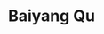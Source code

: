 ---
# Display name
title: Baiyang Qu

# Full name (for SEO)
first_name: Baiyang
last_name: Qu

# Status emoji
status:
  icon: ☕️

# Is this the primary user of the site?
superuser: true

# Role/position/tagline
role: AI Engineer

# Organizations/Affiliations to display in Biography blox
organizations:
  - name: VIVACITY
    url: https://www.vivacityapp.com/ # 如果有更具体的公司网址，请替换

# Social network links
# Need to use another icon? Simply download the SVG icon to your `assets/media/icons/` folder.
profiles:
  - icon: at-symbol
    url: 'mailto:baiyangqu6@gmail.com'
    label: E-mail Me
  # - icon: brands/x
  #   url: https://twitter.com/GetResearchDev # Replace with actual Twitter URL if available
  - icon: brands/github
    url: https://github.com/your-github-username # Replace with actual GitHub URL if available
  - icon: brands/linkedin
    url: https://www.linkedin.com/in/your-linkedin-username # Replace with actual LinkedIn URL if available
  # - icon: brands/instagram
  #   url: https://www.instagram.com/ # Replace with actual Instagram URL if available

education:
  - area: MSc Computer Science with Speech and Language Processing
    institution: University of Sheffield
    date_start: 2022-09-01
    date_end: 2023-09-01
    summary: |
      Completed with Distinction Degree.
      Modules included: Speech Technology, Scalable Machine Learning, Text Processing, Speech Processing, Natural Language Processing, Machine Learning and Adaptive Intelligence, Team Software Project, Computer Professional Issues.
  - area: BSc Electronic Information Engineering
    institution: Qingdao University
    date_start: 2017-09-01
    date_end: 2021-06-01
    summary: |
      GPA: 81.68/100
      Modules included: C Language Programming, Embedded System and Application, Signal and System, Algorithms and Data Structure, Python Programming, Circuit Principle, Object-Oriented Programming, Pattern Recognition, LabVIEW, etc.

work:
  - position: AI Engineer
    company_name: VIVACITY
    company_url: https://www.vivacityapp.com/ # 如果有更具体的公司网址，请替换
    company_logo: '' # Add logo URL if available
    date_start: 2024-05-01
    date_end: ''
    summary: |2-
      AI Text Processing & Multi-Functional System (RAG Project) | Full Stack Developer

      * Developed a distributed AI-driven text processing system using Cloudflare Workers and LangChain.
      * Implemented RAG technology for enhanced text generation accuracy.
      * Built serverless architecture with Cloudflare Workers and Durable Objects.
      * Developed AI agents for dynamic task handling and integrated LangChain.
      * Used asynchronous programming and task queues (Cloudflare Queue) for efficient data processing.
      * Optimized SQL database for storing and retrieving user data.
  - position: Student Internship
    company_name: VoiceBase, Inc., A LivePerson (LPSN) Company
    company_url: ''
    company_logo: '' # Add logo URL if available
    date_start: 2023-03-03
    date_end: 2023-07-28
    summary: |2-
      * Re-implemented the method to automate the prediction of Mean Opinion Score (MOS) for synthetic speech using LDNet model.
      * Implemented LDNet on VCC2018 and BVCC datasets.
      * Gained experience in managing data and algorithm pipelines on HPC systems.
  - position: Graduate Teaching Assistant
    company_name: University of Sheffield
    company_url: https://www.sheffield.ac.uk/ # 如果有学校网址，请替换
    company_logo: '' # Add logo URL if available
    date_start: 2022-10-04
    date_end: 2022-12-02
    summary: |2-
      * Served as a Technical Demonstrator in Module Engineering Software Design.
      * Contributed to practical laboratory classes, conducted demonstrations and experiments.
      * Participated in module development and assisted in designing experiments on embedded systems (NXP-KL25Z).
      * Guided students in deploying microcontrollers.
  - position: Algorithm Intern
    company_name: ByteDance PICO
    company_url:  # 可以添加公司网址，如果希望展示
    company_logo: '' # Add logo URL if available
    date_start: 2021-06-10
    date_end: 2021-08-13
    summary: |2-
      * Verified the accuracy of visual positioning by calibrating VR sensor data with visual input.
      * Recorded and analyzed motion tracking data for positioning algorithm improvement.
      * Collaborated with a multidisciplinary team.
  - position: Team Leader
    company_name: Little Sunflower Volunteer Team in Qingdao University
    company_url:  # 可以添加组织网址，如果希望展示
    company_logo: '' # Add logo URL if available
    date_start: 2017-10-01
    date_end: 2021-08-01
    summary: |2-
      * Spearheaded a team for volunteer activities in communities and rural areas.
      * Developed VR software (UE4) for children's English learning and conducted programming courses.
      * Pioneered VR travel experiences for individuals with mobility difficulties and elderly residents.

# Skills
skills:
  - name: Technical Skills
    items:
      - name: Python
        description: ''
        percent: 90 # 请根据实际情况调整百分比
        icon: devicon/python
      - name: JavaScript/Node.js
        description: ''
        percent: 85 # 请根据实际情况调整百分比
        icon: devicon/javascript
      - name: SQL
        description: ''
        percent: 80 # 请根据实际情况调整百分比
        icon: devicon/sql
      - name: C++
        description: ''
        percent: 70 # 请根据实际情况调整百分比
        icon: devicon/cplusplus
      - name: MATLAB
        description: ''
        percent: 60 # 请根据实际情况调整百分比
        icon: devicon/matlab
      - name: LLM Deployment
        description: ''
        percent: 80 # 请根据实际情况调整百分比
        icon: simple-icons/languagemodel #  可以更换更合适的图标
      - name: LLM Fine-tuning
        description: ''
        percent: 75 # 请根据实际情况调整百分比
        icon: simple-icons/adjust # 可以更换更合适的图标
      - name: RAG
        description: Retrieval-Augmented Generation
        percent: 85 # 请根据实际情况调整百分比
        icon: simple-icons/retriever # 可以更换更合适的图标
      - name: Azure OpenAI
        description: ''
        percent: 85 # 请根据实际情况调整百分比
        icon: simple-icons/azure # 可以更换更合适的图标
      - name: Neural Networks
        description: ''
        percent: 75 # 请根据实际情况调整百分比
        icon: simple-icons/neuralnetwork # 可以更换更合适的图标
      - name: PyTorch
        description: ''
        percent: 75 # 请根据实际情况调整百分比
        icon: devicon/pytorch
      - name: TensorFlow
        description: ''
        percent: 70 # 请根据实际情况调整百分比
        icon: devicon/tensorflow
      - name: LangChain
        description: ''
        percent: 85 # 请根据实际情况调整百分比
        icon: simple-icons/langchain # 可以更换更合适的图标
      - name: Computer Vision
        description: Image Classification
        percent: 70 # 请根据实际情况调整百分比
        icon: simple-icons/computervision # 可以更换更合适的图标
      - name: Azure ML
        description: Azure Machine Learning
        percent: 80 # 请根据实际情况调整百分比
        icon: simple-icons/azure # 可以更换更合适的图标
      - name: AKS
        description: Azure Kubernetes Service
        percent: 75 # 请根据实际情况调整百分比
        icon: simple-icons/kubernetes # 可以更换更合适的图标
      - name: Azure Data Lake Storage
        description: ''
        percent: 70 # 请根据实际情况调整百分比
        icon: simple-icons/azure # 可以更换更合适的图标
      - name: Azure Cosmos DB
        description: ''
        percent: 70 # 请根据实际情况调整百分比
        icon: simple-icons/azure # 可以更换更合适的图标
      - name: Azure SQL Database
        description: ''
        percent: 70 # 请根据实际情况调整百分比
        icon: simple-icons/azure # 可以更换更合适的图标
      - name: Azure DevOps
        description: ''
        percent: 70 # 请根据实际情况调整百分比
        icon: simple-icons/azuredevops # 可以更换更合适的图标
      - name: PowerBI
        description: ''
        percent: 60 # 请根据实际情况调整百分比
        icon: simple-icons/powerbi
      - name: Google Cloud
        description: BigQuery, GCS
        percent: 70 # 请根据实际情况调整百分比
        icon: simple-icons/googlecloud
      - name: Cloudflare Workers
        description: ''
        percent: 80 # 请根据实际情况调整百分比
        icon: simple-icons/cloudflare
      - name: DigitalOcean
        description: ''
        percent: 60 # 请根据实际情况调整百分比
        icon: simple-icons/digitalocean # 可以更换更合适的图标
      - name: Redis
        description: ''
        percent: 70 # 请根据实际情况调整百分比
        icon: simple-icons/redis
      - name: MongoDB
        description: ''
        percent: 70 # 请根据实际情况调整百分比
        icon: simple-icons/mongodb
      - name: Docker
        description: ''
        percent: 75 # 请根据实际情况调整百分比
        icon: devicon/docker
      - name: HPC
        description: ''
        percent: 70 # 请根据实际情况调整百分比
        icon: simple-icons/hpc # 可以更换更合适的图标
      - name: Linux/Bash
        description: ''
        percent: 80 # 请根据实际情况调整百分比
        icon: devicon/linux #  或 devicon/bash，根据具体情况选择
      - name: Time-Series Analysis
        description: ''
        percent: 70 # 请根据实际情况调整百分比
        icon: chart-line # 可以更换更合适的图标
      - name: Data Pipeline Optimization
        description: ''
        percent: 70 # 请根据实际情况调整百分比
        icon: simple-icons/pipeline # 可以更换更合适的图标
      - name: Looker
        description: ''
        percent: 60 # 请根据实际情况调整百分比
        icon: simple-icons/looker

  - name: Hobbies
    color: '#eeac02'
    color_border: '#f0bf23'
    items:
      - name: Hiking
        description: ''
        percent: 60
        icon: person-simple-walk
      - name: Basketball
        description: ''
        percent: 70 # 请根据实际情况调整百分比
        icon: basketball-ball #  可以更换更合适的图标
      - name: Frisbee
        description: ''
        percent: 70 # 请根据实际情况调整百分比
        icon: disc-flying # 可以更换更合适的图标
      - name: Table Tennis
        description: ''
        percent: 70 # 请根据实际情况调整百分比
        icon: table-tennis-paddle-ball # 可以更换更合适的图标
      - name: Snowboarding
        description: ''
        percent: 70 # 请根据实际情况调整百分比
        icon: snowboard # 可以更换更合适的图标


languages:
  - name: English
    percent: 100 # 请根据实际情况调整百分比
  - name: Chinese
    percent: 100 #  母语，所以调整为 100%


# Awards.
awards:
  - title: Outstanding Graduates of Qingdao University
    date: '2020'
    awarder: Qingdao University
    icon: school #  可以更换更合适的图标
    summary: |
      Outstanding Graduates of Qingdao University
  - title: University Academic Excellence Scholarship
    date: '2017-2021'
    awarder: Qingdao University
    icon: school #  可以更换更合适的图标
    summary: |
      University Academic Excellence Scholarship (2017-2021)
  - title: Honorable Mention on Mathematical Contest in Modeling (MCM/ICM)
    date: '2020'
    awarder: MCM/ICM
    icon: award # 可以更换更合适的图标
    summary: |
      Honorable Mention on Mathematical Contest in Modeling (MCM/ICM)
  - title: First Prize on National Mathematical Contest in Modeling
    date: '2019'
    awarder: National Mathematical Contest in Modeling
    icon: award # 可以更换更合适的图标
    summary: |
      First Prize on National Mathematical Contest in Modeling
  - title: First Prize on National Undergraduate Electronic Design Contest
    date: '2019'
    awarder: National Undergraduate Electronic Design Contest
    icon: award # 可以更换更合适的图标
    summary: |
      First Prize on National Undergraduate Electronic Design Contest
  - title: First Prize on Provincial University Internet of Things Contest of Innovation
    date: '2019'
    awarder: Provincial University Internet of Things Contest of Innovation
    icon: award # 可以更换更合适的图标
    summary: |
      First Prize on Provincial University Internet of Things Contest of Innovation
  - title: Second Prize of Provincial College Student Physics Competition
    date: '2019'
    awarder: Provincial College Student Physics Competition
    icon: award # 可以更换更合适的图标
    summary: |
      Second Prize of Provincial College Student Physics Competition
---